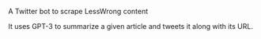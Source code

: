 A Twitter bot to scrape LessWrong content

It uses GPT-3 to summarize a given article and tweets it along with its URL.
